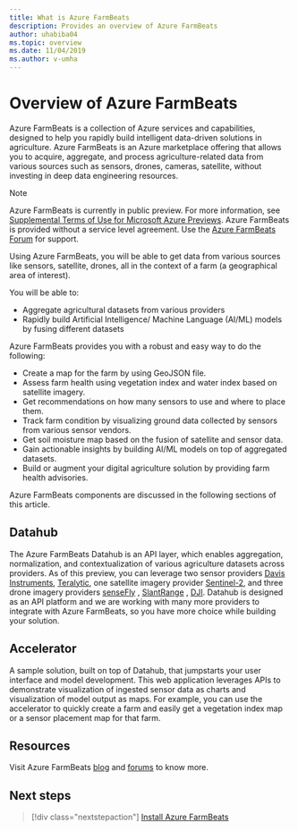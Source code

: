 ```yaml
---
title: What is Azure FarmBeats
description: Provides an overview of Azure FarmBeats
author: uhabiba04
ms.topic: overview
ms.date: 11/04/2019
ms.author: v-umha
---
```



# Overview of Azure FarmBeats

Azure FarmBeats is a collection of Azure services and capabilities, designed to help you rapidly build intelligent data-driven solutions in agriculture. Azure FarmBeats is an Azure marketplace offering that allows you to acquire, aggregate, and process agriculture-related data from various sources such as sensors, drones, cameras, satellite, without investing in deep data engineering resources.

> [!NOTE]
> Azure FarmBeats is currently in public preview. For more information, see [Supplemental Terms of Use for Microsoft Azure Previews](https://azure.microsoft.com/support/legal/preview-supplemental-terms/). Azure FarmBeats is provided without a service level agreement. Use the [Azure FarmBeats Forum](https://aka.ms/FarmBeatsMSDN ) for support.

Using Azure FarmBeats, you will be able to get data from various sources like sensors, satellite, drones, all in the context of a farm (a geographical area of interest).

You will be able to:

- Aggregate agricultural datasets from various providers
- Rapidly build Artificial Intelligence/ Machine Language (AI/ML) models by fusing different datasets

Azure FarmBeats provides you with a robust and easy way to do the following:

- Create a map for the farm by using GeoJSON file.
- Assess farm health using vegetation index and water index based on satellite imagery.
- Get recommendations on how many sensors to use and where to place them.
- Track farm condition by visualizing ground data collected by sensors from various sensor vendors.
- Get soil moisture map based on the fusion of satellite and sensor data.
- Gain actionable insights by building AI/ML models on top of aggregated datasets.
- Build or augment your digital agriculture solution by providing farm health advisories.

Azure FarmBeats components are discussed in the following sections of this article.

## Datahub

The Azure FarmBeats Datahub is an API layer, which enables aggregation, normalization, and contextualization of various agriculture datasets across providers. As of this preview, you can leverage two sensor providers [Davis Instruments](https://www.davisinstruments.com/product/enviromonitor-gateway/), [Teralytic](https://teralytic.com/), one satellite imagery provider [Sentinel-2](https://sentinel.esa.int/web/sentinel/home), and three drone imagery providers [senseFly](https://www.sensefly.com/) , [SlantRange](https://slantrange.com/) , [DJI](https://dji.com/). Datahub is designed as an API platform and we are working with many more providers to integrate with Azure FarmBeats, so you have more choice while building your solution.

## Accelerator

A sample solution, built on top of Datahub, that jumpstarts your user interface and model development. This web application leverages APIs to demonstrate visualization of ingested sensor data as charts and visualization of model output as maps. For example, you can use the accelerator to quickly create a farm and easily get a vegetation index map or a sensor placement map for that farm.

## Resources

Visit Azure FarmBeats [blog](https://aka.ms/AzureFarmBeats) and [forums](https://aka.ms/FarmBeatsMSDN) to know more.

## Next steps

> [!div class="nextstepaction"]
> [Install Azure FarmBeats](install-azure-farmbeats.md)
